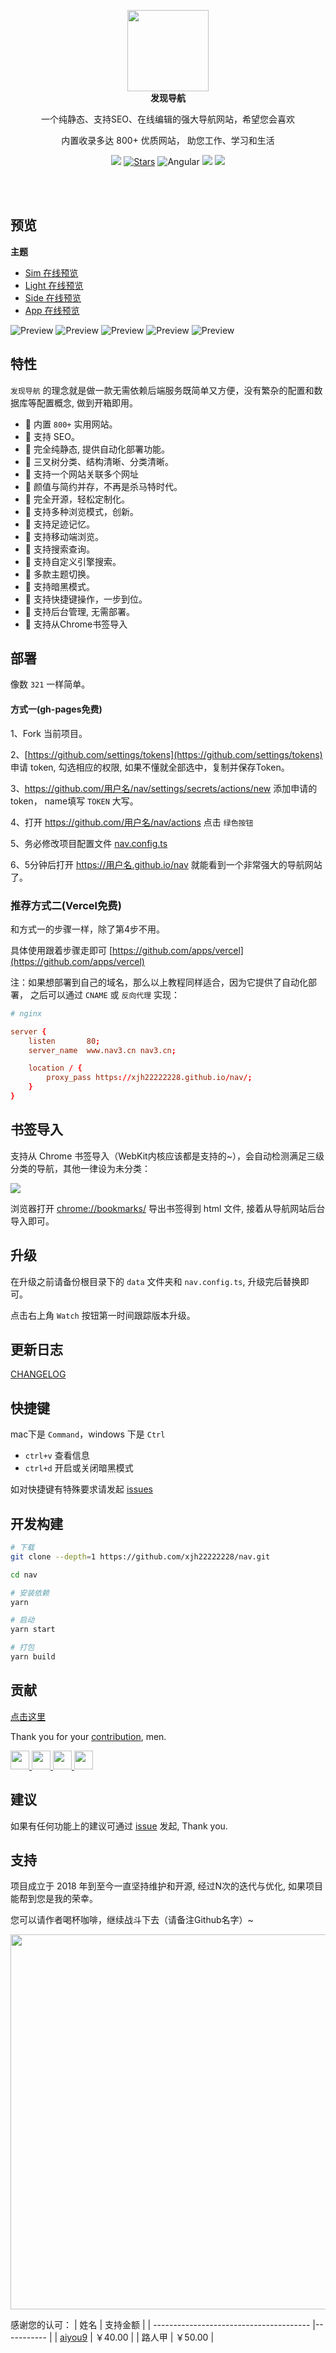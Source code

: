 
<p align="center">
  <a href="https://nav3.cn/?g">
    <img src="src/assets/logo.png" width="130" />
  </a>
  <br />
  <b>发现导航</b>
  <p align="center">一个纯静态、支持SEO、在线编辑的强大导航网站，希望您会喜欢</p>
  <p align="center">内置收录多达 800+ 优质网站， 助您工作、学习和生活</p>
  <p align="center">
    <img src="https://img.shields.io/github/v/release/xjh22222228/nav" />
    <a href="https://github.com/xjh22222228/nav/stargazers"><img src="https://img.shields.io/github/stars/xjh22222228/nav" alt="Stars"/></a>
    <img alt="Angular" src="https://img.shields.io/static/v1.svg?label=&message=Angular11&style=flat-square&color=C82B38">
    <img src="https://img.shields.io/github/license/xjh22222228/nav" />
    <a href="https://hits.dwyl.com/xjh22222228/nav">
      <img src="https://hits.dwyl.com/xjh22222228/nav.svg" />
    </a>
  </p>
</p>

<br />
<br />


## 预览
**主题**

- [Sim 在线预览](https://nav3.cn/#/sim)
- [Light 在线预览](https://nav3.cn/#/light)
- [Side 在线预览](https://nav3.cn/#/side)
- [App 在线预览](https://nav3.cn/#/app)

![Preview](https://raw.githubusercontent.com/xjh22222228/public/gh-pages/nav/1.png)
![Preview](https://raw.githubusercontent.com/xjh22222228/public/gh-pages/nav/2.png)
![Preview](https://raw.githubusercontent.com/xjh22222228/public/gh-pages/nav/3.png)
![Preview](https://raw.githubusercontent.com/xjh22222228/public/gh-pages/nav/4.png)
![Preview](https://raw.githubusercontent.com/xjh22222228/public/gh-pages/nav/5.png)






## 特性
`发现导航` 的理念就是做一款无需依赖后端服务既简单又方便，没有繁杂的配置和数据库等配置概念, 做到开箱即用。

- 🍰 内置 `800+` 实用网站。
- 🍰 支持 SEO。
- 🍰 完全纯静态, 提供自动化部署功能。
- 🍰 三叉树分类、结构清晰、分类清晰。
- 🍰 支持一个网站关联多个网址
- 🍰 颜值与简约并存，不再是杀马特时代。
- 🍰 完全开源，轻松定制化。
- 🍰 支持多种浏览模式，创新。
- 🍰 支持足迹记忆。
- 🍰 支持移动端浏览。
- 🍰 支持搜索查询。
- 🍰 支持自定义引擎搜索。
- 🍰 多款主题切换。
- 🍰 支持暗黑模式。
- 🍰 支持快捷键操作，一步到位。
- 🍰 支持后台管理, 无需部署。
- 🍰 支持从Chrome书签导入 



## 部署
像数 `321` 一样简单。

#### 方式一(gh-pages免费)
1、Fork 当前项目。

2、[https://github.com/settings/tokens](https://github.com/settings/tokens) 申请 token, 勾选相应的权限, 如果不懂就全部选中，复制并保存Token。

3、https://github.com/用户名/nav/settings/secrets/actions/new  添加申请的token， name填写 `TOKEN` 大写。

4、打开 https://github.com/用户名/nav/actions 点击 `绿色按钮`

5、务必修改项目配置文件 [nav.config.ts](nav.config.ts)

6、5分钟后打开 https://用户名.github.io/nav 就能看到一个非常强大的导航网站了。

### 推荐方式二(Vercel免费)
和方式一的步骤一样，除了第4步不用。

具体使用跟着步骤走即可 [https://github.com/apps/vercel](https://github.com/apps/vercel)




注：如果想部署到自己的域名，那么以上教程同样适合，因为它提供了自动化部署， 之后可以通过 `CNAME` 或 `反向代理` 实现：

```conf
# nginx

server {
    listen       80;
    server_name  www.nav3.cn nav3.cn;

    location / {
        proxy_pass https://xjh22222228.github.io/nav/;
    }
}
```


## 书签导入
支持从 Chrome 书签导入（WebKit内核应该都是支持的~），会自动检测满足三级分类的导航，其他一律设为未分类：

![](https://raw.githubusercontent.com/xjh22222228/public/gh-pages/nav/import.png)

浏览器打开 [chrome://bookmarks/](chrome://bookmarks/) 导出书签得到 html 文件, 接着从导航网站后台导入即可。





## 升级
在升级之前请备份根目录下的 `data` 文件夹和 `nav.config.ts`, 升级完后替换即可。

点击右上角 `Watch` 按钮第一时间跟踪版本升级。



## 更新日志
[CHANGELOG](CHANGELOG.md)




## 快捷键
mac下是 `Command`，windows 下是 `Ctrl`

- `ctrl+v` 查看信息
- `ctrl+d` 开启或关闭暗黑模式

如对快捷键有特殊要求请发起 [issues](https://github.com/xjh22222228/nav/issues)





## 开发构建
``` bash
# 下载
git clone --depth=1 https://github.com/xjh22222228/nav.git

cd nav

# 安装依赖
yarn

# 启动
yarn start

# 打包
yarn build
```



## 贡献
[点击这里](https://github.com/xjh22222228/nav/tree/master/data)

Thank you for your [contribution](https://github.com/xjh22222228/nav/issues), men.

<a href="https://github.com/YutHelloWorld">
  <img src="https://avatars1.githubusercontent.com/u/20860159?s=460&v=4" width="30px" height="30px" />
</a>
<a href="https://github.com/JJJTHuang">
  <img src="https://avatars3.githubusercontent.com/u/22817432?s=460&v=4" width="30px" height="30px" />
</a>
<a href="https://github.com/Fechin">
  <img src="https://avatars1.githubusercontent.com/u/2541482?s=460&v=4" width="30px" height="30px" />
</a>
<a href="https://github.com/setdiaoyong">
  <img src="https://avatars1.githubusercontent.com/u/62551864?s=460&v=4" width="30px" height="30px" />
</a>






## 建议
如果有任何功能上的建议可通过 [issue](https://github.com/xjh22222228/nav/issues) 发起, Thank you.



## 支持
项目成立于 2018 年到至今一直坚持维护和开源, 经过N次的迭代与优化, 如果项目能帮到您是我的荣幸。

您可以请作者喝杯咖啡，继续战斗下去（请备注Github名字）~

<img src="https://cdn.jsdelivr.net/gh/xjh22222228/public@gh-pages/img/32.png" width="600">

感谢您的认可：
| 姓名    | 支持金额              |
| --------------------------------------- |----------- |
| [aiyou9](https://github.com/aiyou9)     | ￥40.00     |
| 路人甲     | ￥50.00     |

